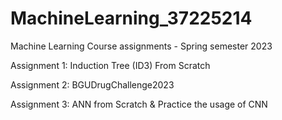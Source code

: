 # MachineLearning_37225214
Machine Learning Course assignments - Spring semester 2023

Assignment 1: Induction Tree (ID3) From Scratch

Assignment 2: BGUDrugChallenge2023

Assignment 3: ANN from Scratch & Practice the usage of CNN
